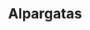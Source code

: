 ---
title: Alpargatas
layout: section
image: img/alpargatas.webp
description: 
categories:

  - title: Alpargatas en blanco y rojo
    filter-folder: /alpargatas/blanco y rojo
    filter-name: rojo
    filter-name-or: blanco

  - title: Alpargatas con cuña alta
    filter-folder: /alpargatas/
    filter-name: cuña alta
    filter-name-not: /alpargatas/blanco y rojo
    description: Alpargatas con cuña de 5 o 7 cuerdas, equivalencia a 7 y 9 centímetros respectivamente.

  - title: Alpargatas con cuña media
    filter-folder: /alpargatas/
    filter-name: cuña media
    filter-name-not: /alpargatas/blanco y rojo
    description: Alpargatas con cuñas intermedias, entre 2 y 5 centímetros

  - title: Alpargatas planas
    filter-folder: /alpargatas/
    filter-name: plana
    filter-name-not: /alpargatas/blanco y rojo
    description: Alpargatas con menos de 2 centímetros de cuña

  - title: Alpargatas Caballero
    filter-folder: /alpargatas/
    filter-name: caballero
    filter-name-not: /alpargatas/blanco y rojo
    description: Alpargatas de caballero

  - title: Alpargatas personalizadas
    filter-folder: /alpargatas/
    filter-name: personaliza
    description: Elige los colores y el dibujo del cosido y personaliza tus alpargatas

  - title: Más alpargatas
    filter-folder: /alpargatas/
    filter-no-repeat: true
---